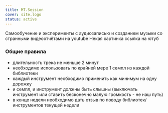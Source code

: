 ```yaml
---
title: MT.Session
cover: site.logo
status: active
---
```


Самообучение и эксперименты с аудиозаписью и созданием музыки со странными видеоотчётами на youtube
Некая картинка
ссылка на ютуб

### Общие правила
- длительность трека не меньше 2 минут
- необходимо использовать по крайней мере 1 семпл из каждой библиотеки
- каждый инструмент необходимо применить как минимум на одну дорожку
- и семпл, и инструмент должны быть слышны (выключать инструмент или ставить бесконечно малую громкость - не наш путь)
- в конце недели необходимо дать отзыв по поводу библиотек/инструментов текущей недели

